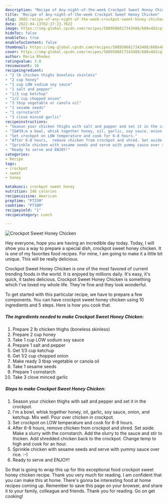 ```yaml
---
description: "Recipe of Any-night-of-the-week Crockpot Sweet Honey Chicken"
title: "Recipe of Any-night-of-the-week Crockpot Sweet Honey Chicken"
slug: 3602-recipe-of-any-night-of-the-week-crockpot-sweet-honey-chicken
date: 2022-04-13T02:37:23.762Z
image: https://img-global.cpcdn.com/recipes/5889506817343488/680x482cq70/crockpot-sweet-honey-chicken-recipe-main-photo.jpg
hideToc: false
enableToc: true
enableTocContent: false
thumbnail: https://img-global.cpcdn.com/recipes/5889506817343488/680x482cq70/crockpot-sweet-honey-chicken-recipe-main-photo.jpg
cover: https://img-global.cpcdn.com/recipes/5889506817343488/680x482cq70/crockpot-sweet-honey-chicken-recipe-main-photo.jpg
author: Maria Rhodes
ratingvalue: 3.8
reviewcount: 16
recipeingredient:
- "2 lb chicken thighs boneless skinless"
- "2 cup honey"
- "1 cup LOW sodium soy sauce"
- "1 salt and pepper"
- "1/3 cup ketchup"
- "1/2 cup chopped onion"
- "3 tbsp vegetable or canola oil"
- "1 sesame seeds"
- "1 cornstarch"
- "3 clove minced garlic"
recipeinstructions:
- "Season your chicken thighs with salt and pepper and set it in the crockpot."
- "I&#39;m a bowl, whisk together honey, oil, garlic, soy sauce, onion, and ketchup. Mix well. Pour over chicken in crockpot."
- "Set crockpot on LOW temperature and cook for 6-8 hours."
- "After 6-8 hours,  remove chicken from crockpot and shred. Set aside. Make a slurry with the cornstarch. Add the slurry to the sauce and stir to thicken. Add shredded chicken back to the crockpot. Change temp to high and cook for an hour."
- "Sprinkle chicken with sesame seeds and serve with yummy sauce over rice. :-)"
- "Ready to serve and ENJOY!"
categories:
- Recipe
tags:
- crockpot
- sweet
- honey

katakunci: crockpot sweet honey 
nutrition: 248 calories
recipecuisine: American
preptime: "PT25M"
cooktime: "PT38M"
recipeyield: "1"
recipecategory: Lunch

---
```



![Crockpot Sweet Honey Chicken](https://img-global.cpcdn.com/recipes/5889506817343488/680x482cq70/crockpot-sweet-honey-chicken-recipe-main-photo.jpg)

Hey everyone, hope you are having an incredible day today. Today, I will show you a way to prepare a special dish, crockpot sweet honey chicken. It is one of my favorites food recipes. For mine, I am going to make it a little bit unique. This will be really delicious.



Crockpot Sweet Honey Chicken is one of the most favored of current trending foods in the world. It is enjoyed by millions daily. It's easy, it's quick, it tastes delicious. Crockpot Sweet Honey Chicken is something which I've loved my whole life. They're fine and they look wonderful.


To get started with this particular recipe, we have to prepare a few components. You can have crockpot sweet honey chicken using 10 ingredients and 5 steps. Here is how you cook that.

<!--inarticleads1-->

##### The ingredients needed to make Crockpot Sweet Honey Chicken:

1. Prepare 2 lb chicken thighs (boneless skinless)
1. Prepare 2 cup honey
1. Take 1 cup LOW sodium soy sauce
1. Prepare 1 salt and pepper
1. Get 1/3 cup ketchup
1. Get 1/2 cup chopped onion
1. Make ready 3 tbsp vegetable or canola oil
1. Take 1 sesame seeds
1. Prepare 1 cornstarch
1. Take 3 clove minced garlic




<!--inarticleads2-->

##### Steps to make Crockpot Sweet Honey Chicken:

1. Season your chicken thighs with salt and pepper and set it in the crockpot.
1. I&#39;m a bowl, whisk together honey, oil, garlic, soy sauce, onion, and ketchup. Mix well. Pour over chicken in crockpot.
1. Set crockpot on LOW temperature and cook for 6-8 hours.
1. After 6-8 hours,  remove chicken from crockpot and shred. Set aside. Make a slurry with the cornstarch. Add the slurry to the sauce and stir to thicken. Add shredded chicken back to the crockpot. Change temp to high and cook for an hour.
1. Sprinkle chicken with sesame seeds and serve with yummy sauce over rice. :-)
1. Ready to serve and ENJOY!



So that is going to wrap this up for this exceptional food crockpot sweet honey chicken recipe. Thank you very much for reading. I am confident that you can make this at home. There's gonna be interesting food at home recipes coming up. Remember to save this page on your browser, and share it to your family, colleague and friends. Thank you for reading. Go on get cooking!
